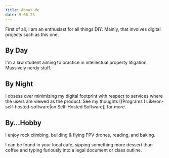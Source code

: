 ```yaml
---
title: About Me
date: 9-08-23
---
```

First of all, I am an enthusiast for all things DIY. Mainly, that involves digital projects such as this one.

## By Day
I'm a law student aiming to practice in intellectual property litigation. Massively nerdy stuff.

## By Night
I obsess over minimizing my digital footprint with respect to services where the users are viewed as the product. See my thoughts [[Programs I Like/on-self-hosted-software|on Self-Hosted Software]] for more.

## By...Hobby
I enjoy rock climbing, building & flying FPV drones, reading, and baking.

I can be found in your local cafe, sipping something more dessert than coffee and typing furiously into a legal document or class outline.